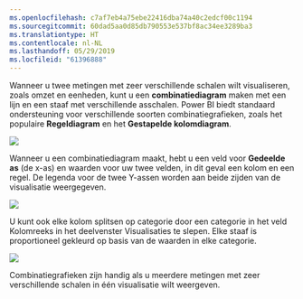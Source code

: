 ```yaml
---
ms.openlocfilehash: c7af7eb4a75ebe22416dba74a40c2edcf00c1194
ms.sourcegitcommit: 60dad5aa0d85db790553e537bf8ac34ee3289ba3
ms.translationtype: HT
ms.contentlocale: nl-NL
ms.lasthandoff: 05/29/2019
ms.locfileid: "61396888"
---
```

Wanneer u twee metingen met zeer verschillende schalen wilt visualiseren, zoals omzet en eenheden, kunt u een **combinatiediagram** maken met een lijn en een staaf met verschillende asschalen. Power BI biedt standaard ondersteuning voor verschillende soorten combinatiegrafieken, zoals het populaire **Regeldiagram** en het **Gestapelde kolomdiagram**.

![](media/3-3-create-combination-charts/3-3_1.png)

Wanneer u een combinatiediagram maakt, hebt u een veld voor **Gedeelde as** (de x-as) en waarden voor uw twee velden, in dit geval een kolom en een regel. De legenda voor de twee Y-assen worden aan beide zijden van de visualisatie weergegeven.

![](media/3-3-create-combination-charts/3-3_2.png)

U kunt ook elke kolom splitsen op categorie door een categorie in het veld Kolomreeks in het deelvenster Visualisaties te slepen. Elke staaf is proportioneel gekleurd op basis van de waarden in elke categorie.

![](media/3-3-create-combination-charts/3-3_3.png)

Combinatiegrafieken zijn handig als u meerdere metingen met zeer verschillende schalen in één visualisatie wilt weergeven.

